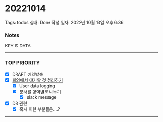 # 20221014

Tags: todos
상태: Done
작성 일자: 2022년 10월 13일 오후 6:36

### Notes

KEY IS DATA

---

### TOP PRIORITY

- [x]  DRAFT 예약발송
- [x]  [회의에서 얘기할 것 정리하기](https://www.notion.so/20221014-S-D-f5ec44cec62a449b8c152083931e7c5b)
    - [x]  User data logging
    - [x]  문서를 영역별로 나누기
        - [x]  slack message
- [x]  DB 관련
    - [x]  혹시 이런 부분들은….?

---

###